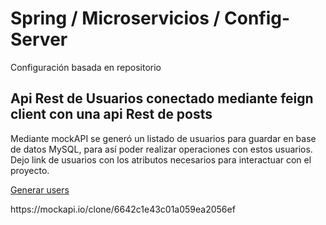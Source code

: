 # Spring / Microservicios / Config-Server

Configuración basada en repositorio

## Api Rest de Usuarios conectado mediante feign client con una api Rest de posts

Mediante mockAPI se generó un listado de usuarios para guardar en base de datos MySQL, para así poder realizar operaciones con estos usuarios. Dejo link de usuarios con los atributos necesarios para interactuar con el proyecto.

[Generar users](https://mockapi.io/clone/6642c1e43c01a059ea2056ef)

<p>https://mockapi.io/clone/6642c1e43c01a059ea2056ef</p>

